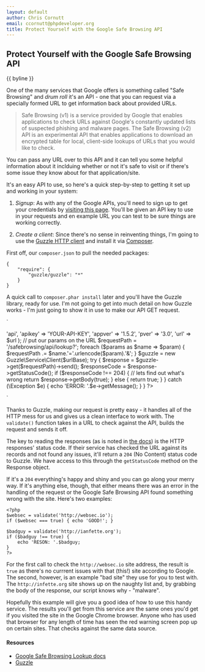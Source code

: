```yaml
---
layout: default
author: Chris Cornutt
email: ccornutt@phpdeveloper.org
title: Protect Yourself with the Google Safe Browsing API
---
```


Protect Yourself with the Google Safe Browsing API
--------------

{{ byline }}

One of the many services that Google offers is something called "Safe Browsing" and 
*drum roll* it's an API - one that you can request via a specially formed URL to get 
information back about provided URLs.

> Safe Browsing (v1) is a service provided by Google that enables applications to check URLs 
> against Google's constantly updated lists of suspected phishing and malware pages.
> The Safe Browsing (v2) API is an experimental API that enables applications to download 
> an encrypted table for local, client-side lookups of URLs that you would like to check.

You can pass any URL over to this API and it can tell you some helpful information about
it inclduing whether or not it's safe to visit or if there's some issue they know about
for that application/site.

It's an easy API to use, so here's a quick step-by-step to getting it set up and working
in your system:

1. *Signup*: As with any of the Google APIs, you'll need to sign up to get your credentials
by [visiting this page](https://developers.google.com/safe-browsing/key_signup). You'll be 
given an API key to use in your requests and en example URL you can test to be sure things
are working correctly.

2. *Create a client*: Since there's no sense in reinventing things, I'm going to use the 
[Guzzle HTTP client](http://guzzlephp.org/) and install it via [Composer](http://getcomposer.org).

First off, our `composer.json` to pull the needed packages:

~~~
{
    "require": {
        "guzzle/guzzle": "*"
    }
}
~~~

A quick call to `composer.phar install` later and you'll have the Guzzle library, ready for use. 
I'm not going to get into much detail on how Guzzle works - I'm just going to show it in use
to make our API GET request.

`
<?php
include_once 'vendor/autoload.php';

function validate($url)
{
    $urlBase = 'https://sb-ssl.google.com';
    $params = array(
        'client' => 'api',
        'apikey' => 'YOUR-API-KEY',
        'appver' => '1.5.2',
        'pver'   => '3.0',
        'url'    => $url
    );

    // put our params on the URL
    $requestPath = '/safebrowsing/api/lookup?';
    foreach ($params as $name => $param) {
        $requestPath .= $name.'='.urlencode($param).'&';
    }

    $guzzle       = new Guzzle\Service\Client($urlBase);
    try {
        $response     = $guzzle->get($requestPath)->send();
        $responseCode = $response->getStatusCode();

        if ($responseCode !== 204) {
            // lets find out what's wrong
            return $response->getBody(true);
        } else {
            return true;
        }
    } catch (\Exception $e) {
        echo 'ERROR: '.$e->getMessage();
    }
}
?>
`

Thanks to Guzzle, making our request is pretty easy - it handles all of the HTTP 
mess for us and gives us a clean interface to work with. The `validate()` function 
takes in a URL to check against the API, builds the request and sends it off.

The key to reading the responses (as is noted in [the docs](https://developers.google.com/safe-browsing/lookup_guide#HTTPGETRequest))
is the HTTP responses' status code. If their service has checked the URL against
its records and not found any issues, it'll return a `204` (No Content) status code
to Guzzle. We have access to this through the `getStatusCode` method on the Response
object. 

If it's a `204` everything's happy and shiny and you can go along your merry 
way. If it's anything else, though, that either means there was an error in the 
handling of the request or the Google Safe Browsing API found something wrong with the site.
Here's two examples:

```
<?php
$websec = validate('http://websec.io');
if ($websec === true) { echo 'GOOD!'; }

$badguy = validate('http://ianfette.org');
if ($badguy !== true) {
    echo 'RESON: '.$badguy;
}
?>
```

For the first call to check the `http://websec.io` site address, the result is `true`
as there's no currrent issues with that (this!) site according to Google. The second,
however, is an example "bad site" they use for you to test with. The `http://infette.org`
site shows up on the naughty list and, by grabbing the body of the response, our 
script knows why - "malware".

Hopefully this example will give you a good idea of how to use this handy service. The 
results you'll get from this service are the same ones you'd get if you visited the 
site in the Google Chrome browser. Anyone who has used that browser for any length of time
has seen the red warning screen pop up on certain sites. That checks against the same data
source.

#### Resources

* [Google Safe Browsing Lookup docs](https://developers.google.com/safe-browsing/lookup_guide)
* [Guzzle](http://guzzlephp.org)

